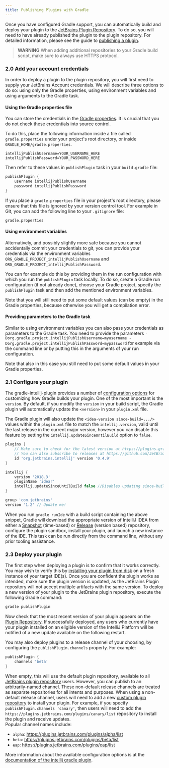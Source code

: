 ```yaml
---
title: Publishing Plugins with Gradle
---
```


Once you have configured Gradle support, you can automatically build and deploy your plugin to the [JetBrains Plugin Repository](https://plugins.jetbrains.com). 
To do so, you will need to have already published the plugin to the plugin repository. 
For detailed information, please see the guide to [publishing a plugin](../../basics/getting_started/publishing_plugin.md).

> **WARNING** When adding additional repositories to your Gradle build script, make sure to always use HTTPS protocol.

### 2.0 Add your account credentials

In order to deploy a plugin to the plugin repository, you will first need to supply your JetBrains Account credentials. 
We will describe three options to do so: using only the Gradle properties, using environment variables and using arguments to the Gradle task.

#### Using the Gradle properties file
You can store the credentials in the [Gradle properties](https://docs.gradle.org/current/userguide/build_environment.html#sec:gradle_configuration_properties). 
It is crucial that you do not check these credentials into source control.

To do this, place the following information inside a file called `gradle.properties` under your project's root directory, or inside `GRADLE_HOME/gradle.properties`.

```
intellijPublishUsername=YOUR_USERNAME_HERE
intellijPublishPassword=YOUR_PASSWORD_HERE
```

Then refer to these values in `publishPlugin` task in your `build.gradle` file:

```groovy
publishPlugin {
    username intellijPublishUsername
    password intellijPublishPassword
}
```

If you place a `gradle.properties` file in your project's root directory, please ensure that this file is ignored by your version control tool. 
For example in Git, you can add the following line to your `.gitignore` file:

```
gradle.properties
```

#### Using environment variables

Alternatively, and possibly slightly more safe because you cannot accidentally commit your credentials to git, you can provide your credentials via the environment variables `ORG_GRADLE_PROJECT_intellijPublishUsername` and `ORG_GRADLE_PROJECT_intellijPublishPassword`.

You can for example do this by providing them in the run configuration with which you run the `publishPlugin` task locally.
To do so, create a Gradle run configuration (if not already done), choose your Gradle project, specify the `publishPlugin` task and then add the mentioned environment variables.

Note that you will still need to put some default values (can be empty) in the Gradle properties, because otherwise you will get a compilation error.

#### Providing parameters to the Gradle task

Similar to using environment variables you can also pass your credentials as parameters to the Gradle task.
You need to provide the parameters `-Dorg.gradle.project.intellijPublishUsername=myusername -Dorg.gradle.project.intellijPublishPassword=mypassword` for example via the command line or by putting this in the arguments of your run configuration.

Note that also in this case you still need to put some default values in your Gradle properties.

### 2.1 Configure your plugin

The gradle-intellij-plugin provides a number of [configuration options](https://github.com/JetBrains/gradle-intellij-plugin#configuration) for customizing how Gradle builds your plugin. 
One of the most important is the `version`. 
By default, if you modify the `version` in your build script, the Gradle plugin will automatically update the `<version>` in your `plugin.xml` file. 
 
 The Gradle plugin will also update the `<idea-version since-build=.../>` values within the `plugin.xml` file to match the `intellij.version`, valid until the last release in the current major version, however you can disable this feature by setting the `intellij.updateSinceUntilBuild` option to `false`.

```groovy
plugins {
    // Make sure to check for the latest version at https://plugins.gradle.org/plugin/org.jetbrains.intellij
    // You can also subscribe to releases at https://github.com/JetBrains/gradle-intellij-plugin/releases
    id 'org.jetbrains.intellij' version '0.4.9'
}

intellij {
    version '2018.3'
    pluginName 'idear'
    intellij.updateSinceUntilBuild false //Disables updating since-build attribute in plugin.xml
}

group 'com.jetbrains'
version '1.2' // Update me!
```

When you run `gradle runIde` with a build script containing the above snippet, Gradle will download the appropriate version of IntelliJ IDEA from either a [Snapshot](https://www.jetbrains.com/intellij-repository/snapshots) (time-based) or [Release](https://www.jetbrains.com/intellij-repository/releases) (version based) repository, configure the plugin sandbox, install your plugin, and launch a new instance of the IDE. 
This task can be run directly from the command line, without any prior tooling assistance. 

### 2.3 Deploy your plugin

The first step when deploying a plugin is to confirm that it works correctly. 
You may wish to verify this by [installing your plugin from disk](https://www.jetbrains.com/help/idea/managing-plugins.html) on a fresh instance of your target IDE(s). Once you are confident the plugin works as intended, make sure the plugin version is updated, as the JetBrains Plugin repository will not accept multiple artifacts with the same version. To deploy a new version of your plugin to the JetBrains plugin repository, execute the following Gradle command:

```bash
gradle publishPlugin
```

Now check that the most recent version of your plugin appears on the [Plugin Repository](https://plugins.jetbrains.com/). 
If successfully deployed, any users who currently have your plugin installed on an eligible version of the IntelliJ Platform will be notified of a new update available on the following restart.

You may also deploy plugins to a release channel of your choosing, by configuring the `publishPlugin.channels` property. 
For example:

```groovy
publishPlugin {
    channels 'beta'
}
```

When empty, this will use the default plugin repository, available to all [JetBrains plugin repository](https://plugins.jetbrains.com/) users. 
However, you can publish to an arbitrarily-named channel. 
These non-default release channels are treated as separate repositories for all intents and purposes. 
When using a non-default release channel, users will need to add a new [custom plugin repository](https://www.jetbrains.com/help/idea/managing-plugins.html#repos) to install your plugin. 
For example, if you specify `publishPlugin.channels 'canary'`, then users will need to add the `https://plugins.jetbrains.com/plugins/canary/list` repository to install the plugin and receive updates.  
Popular channel names include:

* `alpha`: https://plugins.jetbrains.com/plugins/alpha/list
* `beta`: https://plugins.jetbrains.com/plugins/beta/list
* `eap`: https://plugins.jetbrains.com/plugins/eap/list

More information about the available configuration options is at the [documentation of the intellij gradle plugin](https://github.com/JetBrains/gradle-intellij-plugin/blob/master/README.md#publishing-dsl).
